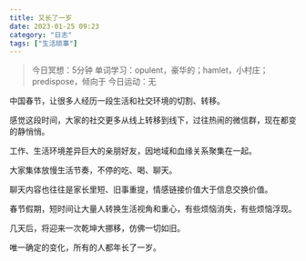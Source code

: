 ```yaml
---
title: 又长了一岁
date: 2023-01-25 09:23 
category: "日志"
tags: ["生活琐事"]
---
```


> 今日冥想：5分钟
> 单词学习：opulent，豪华的；hamlet，小村庄；predispose，倾向于
> 今日运动：无

中国春节，让很多人经历一段生活和社交环境的切割、转移。

感觉这段时间，大家的社交更多从线上转移到线下，过往热闹的微信群，现在都变的静悄悄。

工作、生活环境差异巨大的亲朋好友，因地域和血缘关系聚集在一起。

大家集体放慢生活节奏，不停的吃、喝、聊天。

聊天内容也往往是家长里短、旧事重提，情感链接价值大于信息交换价值。

春节假期，短时间让大量人转换生活视角和重心，有些烦恼消失，有些烦恼浮现。

几天后，将迎来一次乾坤大挪移，仿佛一切如旧。

唯一确定的变化，所有的人都年长了一岁。





